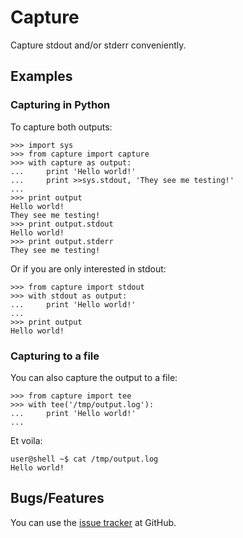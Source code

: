 # Capture

Capture stdout and/or stderr conveniently.


## Examples

### Capturing in Python

To capture both outputs:

    >>> import sys
    >>> from capture import capture
    >>> with capture as output:
    ...     print 'Hello world!'
    ...     print >>sys.stdout, 'They see me testing!'
    ...
    >>> print output
    Hello world!
    They see me testing!
    >>> print output.stdout
    Hello world!
    >>> print output.stderr
    They see me testing!

Or if you are only interested in stdout:

    >>> from capture import stdout
    >>> with stdout as output:
    ...     print 'Hello world!'
    ...
    >>> print output
    Hello world!


###  Capturing to a file

You can also capture the output to a file:

    >>> from capture import tee
    >>> with tee('/tmp/output.log'):
    ...     print 'Hello world!'
    ...

Et voila:

    user@shell ~$ cat /tmp/output.log
    Hello world!


## Bugs/Features

You can use the [issue tracker](https://github.com/tehmaze/capture/issues)
at GitHub.
